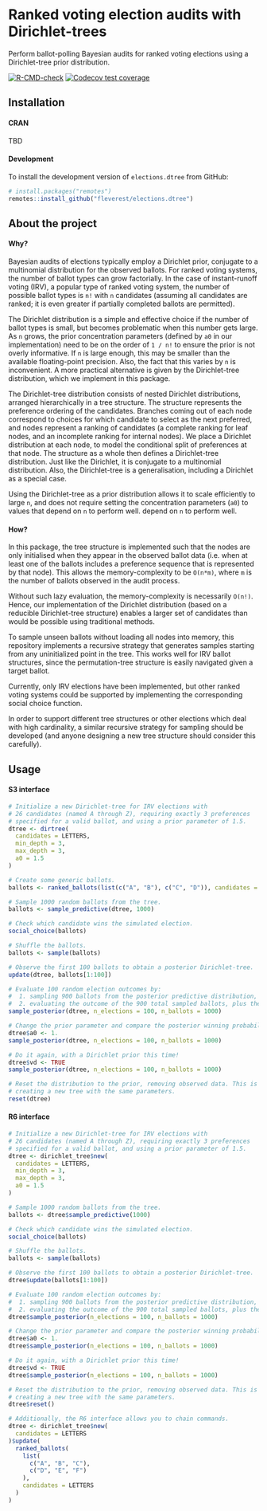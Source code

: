 # Ranked voting election audits with Dirichlet-trees

Perform ballot-polling Bayesian audits for ranked voting elections using a Dirichlet-tree prior distribution.

  <!-- badges: start -->
  [![R-CMD-check](https://github.com/fleverest/elections.dtree/actions/workflows/R-CMD-check.yaml/badge.svg)](https://github.com/fleverest/elections.dtree/actions/workflows/R-CMD-check.yaml)
  [![Codecov test coverage](https://codecov.io/gh/fleverest/elections.dtree/branch/master/graph/badge.svg)](https://app.codecov.io/gh/fleverest/elections.dtree?branch=master)
  <!-- badges: end -->


## Installation

#### CRAN

TBD

#### Development

To install the development version of `elections.dtree` from GitHub:
```R
# install.packages("remotes")
remotes::install_github("fleverest/elections.dtree")
```


## About the project

#### Why?

Bayesian audits of elections typically employ a Dirichlet prior, conjugate to
a multinomial distribution for the observed ballots.  For ranked voting systems,
the number of ballot types can grow factorially.  In the case of instant-runoff
voting (IRV), a popular type of ranked voting system, the number of possible
ballot types is `n!` with `n` candidates (assuming all candidates are ranked;
it is even greater if partially completed ballots are permitted).

The Dirichlet distribution is a simple and effective choice if the number of
ballot types is small, but becomes problematic when this number gets large.  As
`n` grows, the prior concentration parameters (defined by `a0` in our
implementation) need to be on the order of `1 / n!` to ensure the prior is not
overly informative.  If `n` is large enough, this may be smaller than the
available floating-point precision.  Also, the fact that this varies by `n` is
inconvenient.  A more practical alternative is given by the Dirichlet-tree
distribution, which we implement in this package.

The Dirichlet-tree distribution consists of nested Dirichlet distributions,
arranged hierarchically in a tree structure.  The structure represents the
preference ordering of the candidates.  Branches coming out of each node
correspond to choices for which candidate to select as the next preferred, and
nodes represent a ranking of candidates (a complete ranking for leaf nodes,
and an incomplete ranking for internal nodes).  We place a Dirichlet
distribution at each node, to model the conditional split of preferences at
that node.  The structure as a whole then defines a Dirichlet-tree
distribution.  Just like the Dirichlet, it is conjugate to a multinomial
distribution.  Also, the Dirichlet-tree is a generalisation, including
a Dirichlet as a special case.

Using the Dirichlet-tree as a prior distribution allows it to scale efficiently
to large `n`, and does not require setting the concentration parameters (`a0`)
to values that depend on `n` to perform well.
depend on `n` to perform well.

#### How?

In this package, the tree structure is implemented such that the nodes are only
initialised when they appear in the observed ballot data (i.e. when at least
one of the ballots includes a preference sequence that is represented by that
node).  This allows the memory-complexity to be `O(n*m)`, where `m` is the
number of ballots observed in the audit process.

Without such lazy evaluation, the memory-complexity is necessarily `O(n!)`.
Hence, our implementation of the Dirichlet distribution (based on a reducible
Dirichlet-tree structure) enables a larger set of candidates than would be
possible using traditional methods.

To sample unseen ballots without loading all nodes into memory, this repository
implements a recursive strategy that generates samples starting from any
uninitialized point in the tree.  This works well for IRV ballot structures,
since the permutation-tree structure is easily navigated given a target ballot.

Currently, only IRV elections have been implemented, but other ranked voting
systems could be supported by implementing the corresponding social choice
function.

In order to support different tree structures or other elections which deal
with high cardinality, a similar recursive strategy for sampling should be
developed (and anyone designing a new tree structure should consider this
carefully).


## Usage

#### S3 interface
```R
# Initialize a new Dirichlet-tree for IRV elections with
# 26 candidates (named A through Z), requiring exactly 3 preferences
# specified for a valid ballot, and using a prior parameter of 1.5.
dtree <- dirtree(
  candidates = LETTERS,
  min_depth = 3,
  max_depth = 3,
  a0 = 1.5
)

# Create some generic ballots.
ballots <- ranked_ballots(list(c("A", "B"), c("C", "D")), candidates = LETTERS)

# Sample 1000 random ballots from the tree.
ballots <- sample_predictive(dtree, 1000)

# Check which candidate wins the simulated election.
social_choice(ballots)

# Shuffle the ballots.
ballots <- sample(ballots)

# Observe the first 100 ballots to obtain a posterior Dirichlet-tree.
update(dtree, ballots[1:100])

# Evaluate 100 random election outcomes by:
#  1. sampling 900 ballots from the posterior predictive distribution, and
#  2. evaluating the outcome of the 900 total sampled ballots, plus the 100 observed.
sample_posterior(dtree, n_elections = 100, n_ballots = 1000)

# Change the prior parameter and compare the posterior winning probabilities.
dtree$a0 <- 1.
sample_posterior(dtree, n_elections = 100, n_ballots = 1000)

# Do it again, with a Dirichlet prior this time!
dtree$vd <- TRUE
sample_posterior(dtree, n_elections = 100, n_ballots = 1000)

# Reset the distribution to the prior, removing observed data. This is equivalent to
# creating a new tree with the same parameters.
reset(dtree)
```

#### R6 interface
```R
# Initialize a new Dirichlet-tree for IRV elections with
# 26 candidates (named A through Z), requiring exactly 3 preferences
# specified for a valid ballot, and using a prior parameter of 1.5.
dtree <- dirichlet_tree$new(
  candidates = LETTERS,
  min_depth = 3,
  max_depth = 3,
  a0 = 1.5
)

# Sample 1000 random ballots from the tree.
ballots <- dtree$sample_predictive(1000)

# Check which candidate wins the simulated election.
social_choice(ballots)

# Shuffle the ballots.
ballots <- sample(ballots)

# Observe the first 100 ballots to obtain a posterior Dirichlet-tree.
dtree$update(ballots[1:100])

# Evaluate 100 random election outcomes by:
#  1. sampling 900 ballots from the posterior predictive distribution, and
#  2. evaluating the outcome of the 900 total sampled ballots, plus the 100 observed.
dtree$sample_posterior(n_elections = 100, n_ballots = 1000)

# Change the prior parameter and compare the posterior winning probabilities.
dtree$a0 <- 1.
dtree$sample_posterior(n_elections = 100, n_ballots = 1000)

# Do it again, with a Dirichlet prior this time!
dtree$vd <- TRUE
dtree$sample_posterior(n_elections = 100, n_ballots = 1000)

# Reset the distribution to the prior, removing observed data. This is equivalent to
# creating a new tree with the same parameters.
dtree$reset()

# Additionally, the R6 interface allows you to chain commands.
dtree <- dirichlet_tree$new(
  candidates = LETTERS
)$update(
  ranked_ballots(
    list(
      c("A", "B", "C"),
      c("D", "E", "F")
    ),
    candidates = LETTERS
  )
)
```
